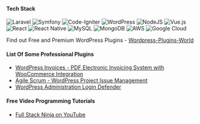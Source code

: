 #### Tech Stack
![Laravel](https://img.shields.io/badge/laravel-%23FF2D20.svg?style=for-the-badge&logo=laravel&logoColor=white)
![Symfony](https://img.shields.io/badge/symfony-%23000000.svg?style=for-the-badge&logo=symfony&logoColor=white)
![Code-Igniter](https://img.shields.io/badge/CodeIgniter-%23EF4223.svg?style=for-the-badge&logo=codeIgniter&logoColor=white)
![WordPress](https://img.shields.io/badge/WordPress-%23117AC9.svg?style=for-the-badge&logo=WordPress&logoColor=white)
![NodeJS](https://img.shields.io/badge/node.js-6DA55F?style=for-the-badge&logo=node.js&logoColor=white)
![Vue.js](https://img.shields.io/badge/vuejs-%2335495e.svg?style=for-the-badge&logo=vuedotjs&logoColor=%234FC08D)
![React](https://img.shields.io/badge/react-%2320232a.svg?style=for-the-badge&logo=react&logoColor=%2361DAFB)
![React Native](https://img.shields.io/badge/react_native-%2320232a.svg?style=for-the-badge&logo=react&logoColor=%2361DAFB)
![MySQL](https://img.shields.io/badge/mysql-%2300f.svg?style=for-the-badge&logo=mysql&logoColor=white)
![MongoDB](https://img.shields.io/badge/MongoDB-%234ea94b.svg?style=for-the-badge&logo=mongodb&logoColor=white)
![AWS](https://img.shields.io/badge/AWS-%23FF9900.svg?style=for-the-badge&logo=amazon-aws&logoColor=white)
![Google Cloud](https://img.shields.io/badge/GoogleCloud-%234285F4.svg?style=for-the-badge&logo=google-cloud&logoColor=white)

<p>Find out Free and Premium WordPress Plugins - <a href="https://github.com/Wordpress-Plugins-World" target="_blank">Wordpress-Plugins-World</a></p>

#### List Of Some Professional Plugins
- <a href="https://codecanyon.net/item/wp-invoices-pdf-electronic-invoicing-system/36891583" target="_blank">WordPress Invoices - PDF Electronic Invoicing System with WooCommerce Integration</a>
- <a href="https://codecanyon.net/item/agile-scrum-project-issue-management/36720961" target="_blank">Agile Scrum - WordPress Project Issue Management</a>
- <a href="https://codecanyon.net/item/login-defender/36504462" target="_blank">WordPress Administration Login Defender</a>

#### Free Video Programming Tutorials
- <a href="https://www.youtube.com/@fullstackninja" target="_blank">Full Stack Ninja on YouTube</a>
